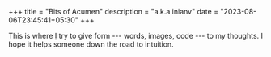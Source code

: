 +++
title = "Bits of Acumen"
description = "a.k.a inianv"
date = "2023-08-06T23:45:41+05:30"
+++

<!-- title and description above are ignored by /layouts/index.html -->
<!-- title is used in building <title> element by /layouts/partials/header.html -->

This is where [I](/about) try to give form --- words, images, code --- to my thoughts.  I hope it helps someone down the road to intuition.
